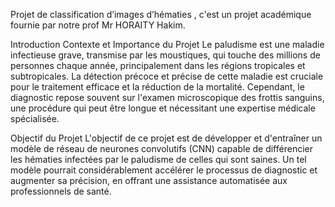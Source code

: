 Projet de classification d’images d’hématies , c'est un projet académique fournie par notre prof Mr HORAITY Hakim.

Introduction
Contexte et Importance du Projet
Le paludisme est une maladie infectieuse grave, transmise par les moustiques, qui touche des millions de personnes chaque année, principalement dans les régions tropicales et subtropicales. 
La détection précoce et précise de cette maladie est cruciale pour le traitement efficace et la réduction de la mortalité. Cependant, le diagnostic repose souvent sur l'examen microscopique des frottis sanguins, une procédure qui peut être longue et nécessitant une expertise médicale spécialisée.

Objectif du Projet
L'objectif de ce projet est de développer et d'entraîner un modèle de réseau de neurones convolutifs (CNN) capable de différencier les hématies infectées par le paludisme de celles qui sont saines. 
Un tel modèle pourrait considérablement accélérer le processus de diagnostic et augmenter sa précision, en offrant une assistance automatisée aux professionnels de santé.


